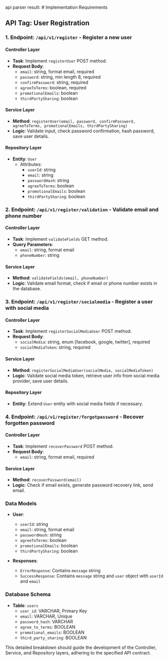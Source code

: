 api parser result: # Implementation Requirements

## API Tag: User Registration

### 1. Endpoint: `/api/v1/register` - Register a new user

#### Controller Layer
- **Task**: Implement `registerUser` POST method.
- **Request Body**:
  - `email`: string, format email, required
  - `password`: string, min length 8, required
  - `confirmPassword`: string, required
  - `agreeToTerms`: boolean, required
  - `promotionalEmails`: boolean
  - `thirdPartySharing`: boolean

#### Service Layer
- **Method**: `registerUser(email, password, confirmPassword, agreeToTerms, promotionalEmails, thirdPartySharing)`
- **Logic**: Validate input, check password confirmation, hash password, save user details.

#### Repository Layer
- **Entity**: `User`
  - Attributes:
    - `userId`: string
    - `email`: string
    - `passwordHash`: string
    - `agreeToTerms`: boolean
    - `promotionalEmails`: boolean
    - `thirdPartySharing`: boolean

### 2. Endpoint: `/api/v1/register/validation` - Validate email and phone number

#### Controller Layer
- **Task**: Implement `validateFields` GET method.
- **Query Parameters**:
  - `email`: string, format email
  - `phoneNumber`: string

#### Service Layer
- **Method**: `validateFields(email, phoneNumber)`
- **Logic**: Validate email format, check if email or phone number exists in the database.

### 3. Endpoint: `/api/v1/register/socialmedia` - Register a user with social media

#### Controller Layer
- **Task**: Implement `registerSocialMediaUser` POST method.
- **Request Body**:
  - `socialMedia`: string, enum [facebook, google, twitter], required
  - `socialMediaToken`: string, required

#### Service Layer
- **Method**: `registerSocialMediaUser(socialMedia, socialMediaToken)`
- **Logic**: Validate social media token, retrieve user info from social media provider, save user details.

#### Repository Layer
- **Entity**: Extend `User` entity with social media fields if necessary.

### 4. Endpoint: `/api/v1/register/forgotpassword` - Recover forgotten password

#### Controller Layer
- **Task**: Implement `recoverPassword` POST method.
- **Request Body**:
  - `email`: string, format email, required

#### Service Layer
- **Method**: `recoverPassword(email)`
- **Logic**: Check if email exists, generate password recovery link, send email.

### Data Models

- **User**:
  - `userId`: string
  - `email`: string, format email
  - `passwordHash`: string
  - `agreeToTerms`: boolean
  - `promotionalEmails`: boolean
  - `thirdPartySharing`: boolean

- **Responses**:
  - `ErrorResponse`: Contains `message` string
  - `SuccessResponse`: Contains `message` string and `user` object with `userId` and `email`

### Database Schema

- **Table**: `users`
  - `user_id`: VARCHAR, Primary Key
  - `email`: VARCHAR, Unique
  - `password_hash`: VARCHAR
  - `agree_to_terms`: BOOLEAN
  - `promotional_emails`: BOOLEAN
  - `third_party_sharing`: BOOLEAN

This detailed breakdown should guide the development of the Controller, Service, and Repository layers, adhering to the specified API contract.
